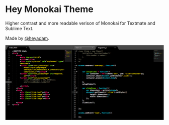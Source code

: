 # Hey Monokai Theme #

Higher contrast and more readable verison of Monokai for Textmate and Sublime Text.

Made by [@heyadam](http://twitter.com/heyadam).

![Screenshot](screenshot.png "Screenshot")
